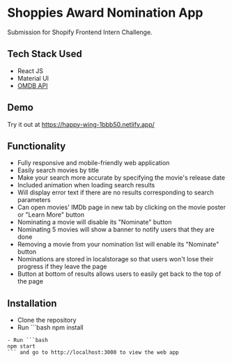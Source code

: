 # Shoppies Award Nomination App

Submission for Shopify Frontend Intern Challenge. 

## Tech Stack Used

- React JS
- Material UI
- [OMDB API](http://www.omdbapi.com/)

## Demo

Try it out at https://happy-wing-1bbb50.netlify.app/

## Functionality

- Fully responsive and mobile-friendly web application
- Easily search movies by title
- Make your search more accurate by specifying the movie's release date
- Included animation when loading search results
- Will display error text if there are no results corresponding to search parameters
- Can open movies' IMDb page in new tab by clicking on the movie poster or "Learn More" button
- Nominating a movie will disable its "Nominate" button
- Nominating 5 movies will show a banner to notify users that they are done
- Removing a movie from your nomination list will enable its "Nominate" button
- Nominations are stored in localstorage so that users won't lose their progress if they leave the page
- Button at bottom of results allows users to easily get back to the top of the page

## Installation

- Clone the repository
- Run ```bash
npm install
``` in terminal to install all the dependencies
- Run ```bash
npm start
``` and go to http://localhost:3000 to view the web app



